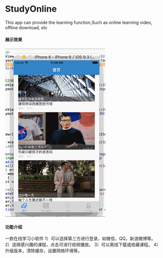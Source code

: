 # StudyOnline
This app can provide the learning function,Such as online learning video, offline download, etc


#### 展示效果
![Aaron Swartz](https://github.com/DongDongDongDong/StudyOnline/blob/master/sudyOnline/gif/example.gif?raw=true)

#### 功能介绍
一款在线学习小软件
1）可以选择第三方进行登录，如微信，QQ，新浪微博等。
2）选择感兴趣的课程，点击可进行视频播放。 
3）可以离线下载或收藏课程。
4）升级版本，清除缓存，设置网络环境等。  


